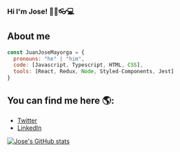### Hi I'm Jose! 👋🧔👓💻

<!--- Insert image here -->

## About me
```js
const JuanJoseMayorga = {
  pronouns: "he" | "him",
  code: [Javascript, Typescript, HTML, CSS],
  tools: [React, Redux, Node, Styled-Components, Jest]
}
```

## You can find me here 🌎:
- [Twitter](https://twitter.com/juanjosedev)
- [LinkedIn](https://www.linkedin.com/in/juanjosedev)

[![Jose's GitHub stats](https://github-readme-stats.vercel.app/api?username=juanjosemayorga)](https://github.com/anuraghazra/github-readme-stats)


<!--
**juanjosemayorga/juanjosemayorga** is a ✨ _special_ ✨ repository because its `README.md` (this file) appears on your GitHub profile.

Here are some ideas to get you started:

- 🔭 I’m currently working on ...
- 🌱 I’m currently learning ...
- 👯 I’m looking to collaborate on ...
- 🤔 I’m looking for help with ...
- 💬 Ask me about ...
- 📫 How to reach me: ...
- 😄 Pronouns: ...
- ⚡ Fun fact: ...
-->
